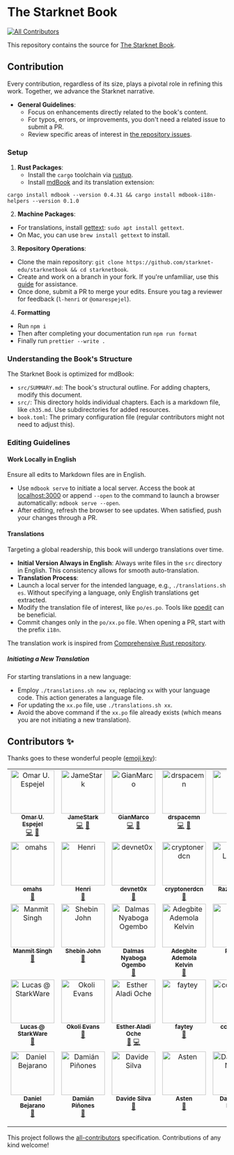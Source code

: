 # The Starknet Book

<!-- ALL-CONTRIBUTORS-BADGE:START - Do not remove or modify this section -->

[![All Contributors](https://img.shields.io/badge/all_contributors-35-orange.svg?style=flat-square)](#contributors-)

<!-- ALL-CONTRIBUTORS-BADGE:END -->

This repository contains the source for [The Starknet Book](https://book.starknet.io).

## Contribution

Every contribution, regardless of its size, plays a pivotal role in refining this work. Together, we advance the Starknet narrative.

- **General Guidelines**:
  - Focus on enhancements directly related to the book's content.
  - For typos, errors, or improvements, you don't need a related issue to submit a PR.
  - Review specific areas of interest in [the repository issues](https://github.com/starknet-edu/starknetbook/issues).

### Setup

1. **Rust Packages**:
   - Install the `cargo` toolchain via [rustup](https://rustup.rs/).
   - Install [mdBook](https://rust-lang.github.io/mdBook/guide/installation.html) and its translation extension:

```shell
cargo install mdbook --version 0.4.31 && cargo install mdbook-i18n-helpers --version 0.1.0
```

2. **Machine Packages**:

- For translations, install [gettext](https://www.gnu.org/software/gettext/): `sudo apt install gettext`.
- On Mac, you can use `brew install gettext` to install.

3. **Repository Operations**:

- Clone the main repository: `git clone https://github.com/starknet-edu/starknetbook && cd starknetbook`.
- Create and work on a branch in your fork. If you're unfamiliar, use this [guide](https://akrabat.com/the-beginners-guide-to-contributing-to-a-github-project/) for assistance.
- Once done, submit a PR to merge your edits. Ensure you tag a reviewer for feedback (`l-henri` or `@omarespejel`).

4. **Formatting**

- Run `npm i`
- Then after completing your documentation run `npm run format`
- Finally run `prettier --write .`

### Understanding the Book's Structure

The Starknet Book is optimized for mdBook:

- `src/SUMMARY.md`: The book's structural outline. For adding chapters, modify this document.
- `src/`: This directory holds individual chapters. Each is a markdown file, like `ch35.md`. Use subdirectories for added resources.
- `book.toml`: The primary configuration file (regular contributors might not need to adjust this).

### Editing Guidelines

#### Work Locally in English

Ensure all edits to Markdown files are in English.

- Use `mdbook serve` to initiate a local server. Access the book at [localhost:3000](http://localhost:3000) or append `--open` to the command to launch a browser automatically: `mdbook serve --open`.
- After editing, refresh the browser to see updates. When satisfied, push your changes through a PR.

#### Translations

Targeting a global readership, this book will undergo translations over time.

- **Initial Version Always in English**: Always write files in the `src` directory in English. This consistency allows for smooth auto-translation.
- **Translation Process**:
- Launch a local server for the intended language, e.g., `./translations.sh es`. Without specifying a language, only English translations get extracted.
- Modify the translation file of interest, like `po/es.po`. Tools like [poedit](https://poedit.net/) can be beneficial.
- Commit changes only in the `po/xx.po` file. When opening a PR, start with the prefix `i18n`.

The translation work is inspired from [Comprehensive Rust repository](https://github.com/google/comprehensive-rust/blob/main/TRANSLATIONS.md).

##### Initiating a New Translation

For starting translations in a new language:

- Employ `./translations.sh new xx`, replacing `xx` with your language code. This action generates a language file.
- For updating the `xx.po` file, use `./translations.sh xx`.
- Avoid the above command if the `xx.po` file already exists (which means you are not initiating a new translation).

## Contributors ✨

Thanks goes to these wonderful people ([emoji key](https://allcontributors.org/docs/en/emoji-key)):

<!-- ALL-CONTRIBUTORS-LIST:START - Do not remove or modify this section -->
<!-- prettier-ignore-start -->
<!-- markdownlint-disable -->
<table>
  <tbody>
    <tr>
      <td align="center" valign="top" width="14.28%"><a href="https://github.com/omarespejel"><img src="https://avatars.githubusercontent.com/u/4755430?v=4?s=100" width="100px;" alt="Omar U. Espejel"/><br /><sub><b>Omar U. Espejel</b></sub></a><br /><a href="https://github.com/The Starknet Community/The Starknet Book/commits?author=omarespejel" title="Code">💻</a> <a href="https://github.com/The Starknet Community/The Starknet Book/commits?author=omarespejel" title="Documentation">📖</a></td>
      <td align="center" valign="top" width="14.28%"><a href="https://github.com/JameStark"><img src="https://avatars.githubusercontent.com/u/113911244?v=4?s=100" width="100px;" alt="JameStark"/><br /><sub><b>JameStark</b></sub></a><br /><a href="https://github.com/The Starknet Community/The Starknet Book/commits?author=JameStark" title="Code">💻</a> <a href="https://github.com/The Starknet Community/The Starknet Book/commits?author=JameStark" title="Documentation">📖</a></td>
      <td align="center" valign="top" width="14.28%"><a href="https://github.com/gianalarcon"><img src="https://avatars.githubusercontent.com/u/22782504?v=4?s=100" width="100px;" alt="GianMarco"/><br /><sub><b>GianMarco</b></sub></a><br /><a href="https://github.com/The Starknet Community/The Starknet Book/commits?author=gianalarcon" title="Code">💻</a> <a href="https://github.com/The Starknet Community/The Starknet Book/commits?author=gianalarcon" title="Documentation">📖</a></td>
      <td align="center" valign="top" width="14.28%"><a href="https://github.com/drspacemn"><img src="https://avatars.githubusercontent.com/u/16685321?v=4?s=100" width="100px;" alt="drspacemn"/><br /><sub><b>drspacemn</b></sub></a><br /><a href="https://github.com/The Starknet Community/The Starknet Book/commits?author=drspacemn" title="Code">💻</a> <a href="https://github.com/The Starknet Community/The Starknet Book/commits?author=drspacemn" title="Documentation">📖</a></td>
      <td align="center" valign="top" width="14.28%"><a href="https://gyanlakshmi.net/"><img src="https://avatars.githubusercontent.com/u/27683905?v=4?s=100" width="100px;" alt="Gyan"/><br /><sub><b>Gyan</b></sub></a><br /><a href="https://github.com/The Starknet Community/The Starknet Book/commits?author=gyan0890" title="Documentation">📖</a></td>
      <td align="center" valign="top" width="14.28%"><a href="https://github.com/stoobie"><img src="https://avatars.githubusercontent.com/u/39279277?v=4?s=100" width="100px;" alt="Steve Goodman"/><br /><sub><b>Steve Goodman</b></sub></a><br /><a href="https://github.com/The Starknet Community/The Starknet Book/commits?author=stoobie" title="Documentation">📖</a></td>
      <td align="center" valign="top" width="14.28%"><a href="https://david-barreto.com/"><img src="https://avatars.githubusercontent.com/u/2279046?v=4?s=100" width="100px;" alt="David Barreto"/><br /><sub><b>David Barreto</b></sub></a><br /><a href="https://github.com/The Starknet Community/The Starknet Book/commits?author=barretodavid" title="Documentation">📖</a></td>
    </tr>
    <tr>
      <td align="center" valign="top" width="14.28%"><a href="https://github.com/omahs"><img src="https://avatars.githubusercontent.com/u/73983677?v=4?s=100" width="100px;" alt="omahs"/><br /><sub><b>omahs</b></sub></a><br /><a href="https://github.com/The Starknet Community/The Starknet Book/commits?author=omahs" title="Documentation">📖</a></td>
      <td align="center" valign="top" width="14.28%"><a href="https://github.com/l-henri"><img src="https://avatars.githubusercontent.com/u/22731646?v=4?s=100" width="100px;" alt="Henri"/><br /><sub><b>Henri</b></sub></a><br /><a href="https://github.com/The Starknet Community/The Starknet Book/commits?author=l-henri" title="Documentation">📖</a></td>
      <td align="center" valign="top" width="14.28%"><a href="https://github.com/devnet0x"><img src="https://avatars.githubusercontent.com/u/117481421?v=4?s=100" width="100px;" alt="devnet0x"/><br /><sub><b>devnet0x</b></sub></a><br /><a href="https://github.com/The Starknet Community/The Starknet Book/commits?author=devnet0x" title="Documentation">📖</a></td>
      <td align="center" valign="top" width="14.28%"><a href="https://github.com/cryptonerdcn"><img src="https://avatars.githubusercontent.com/u/97042744?v=4?s=100" width="100px;" alt="cryptonerdcn"/><br /><sub><b>cryptonerdcn</b></sub></a><br /><a href="https://github.com/The Starknet Community/The Starknet Book/commits?author=cryptonerdcn" title="Documentation">📖</a></td>
      <td align="center" valign="top" width="14.28%"><a href="https://github.com/LandauRaz"><img src="https://avatars.githubusercontent.com/u/125185051?v=4?s=100" width="100px;" alt="Raz Landau"/><br /><sub><b>Raz Landau</b></sub></a><br /><a href="https://github.com/The Starknet Community/The Starknet Book/commits?author=LandauRaz" title="Documentation">📖</a></td>
      <td align="center" valign="top" width="14.28%"><a href="https://github.com/Nadai2010"><img src="https://avatars.githubusercontent.com/u/112663528?v=4?s=100" width="100px;" alt="Nadai"/><br /><sub><b>Nadai</b></sub></a><br /><a href="https://github.com/The Starknet Community/The Starknet Book/commits?author=Nadai2010" title="Documentation">📖</a></td>
      <td align="center" valign="top" width="14.28%"><a href="https://github.com/CyndieKamau"><img src="https://avatars.githubusercontent.com/u/63792575?v=4?s=100" width="100px;" alt="Cyndie Kamau"/><br /><sub><b>Cyndie Kamau</b></sub></a><br /><a href="https://github.com/The Starknet Community/The Starknet Book/commits?author=CyndieKamau" title="Documentation">📖</a></td>
    </tr>
    <tr>
      <td align="center" valign="top" width="14.28%"><a href="https://www.linkedin.com/in/manmit-singh99/"><img src="https://avatars.githubusercontent.com/u/49245208?v=4?s=100" width="100px;" alt="Manmit Singh"/><br /><sub><b>Manmit Singh</b></sub></a><br /><a href="https://github.com/The Starknet Community/The Starknet Book/commits?author=SupremeSingh" title="Documentation">📖</a></td>
      <td align="center" valign="top" width="14.28%"><a href="https://github.com/remedcu"><img src="https://avatars.githubusercontent.com/u/30735581?v=4?s=100" width="100px;" alt="Shebin John"/><br /><sub><b>Shebin John</b></sub></a><br /><a href="https://github.com/The Starknet Community/The Starknet Book/commits?author=remedcu" title="Documentation">📖</a></td>
      <td align="center" valign="top" width="14.28%"><a href="https://livesoftwaredeveloper.com/"><img src="https://avatars.githubusercontent.com/u/49430208?v=4?s=100" width="100px;" alt="Dalmas Nyaboga Ogembo"/><br /><sub><b>Dalmas Nyaboga Ogembo</b></sub></a><br /><a href="https://github.com/The Starknet Community/The Starknet Book/commits?author=dalmasonto" title="Documentation">📖</a></td>
      <td align="center" valign="top" width="14.28%"><a href="https://github.com/codeWhizperer"><img src="https://avatars.githubusercontent.com/u/63842643?v=4?s=100" width="100px;" alt="Adegbite Ademola Kelvin"/><br /><sub><b>Adegbite Ademola Kelvin</b></sub></a><br /><a href="https://github.com/The Starknet Community/The Starknet Book/commits?author=codeWhizperer" title="Documentation">📖</a></td>
      <td align="center" valign="top" width="14.28%"><a href="https://github.com/robertkodra"><img src="https://avatars.githubusercontent.com/u/36516516?v=4?s=100" width="100px;" alt="Robert"/><br /><sub><b>Robert</b></sub></a><br /><a href="https://github.com/The Starknet Community/The Starknet Book/commits?author=robertkodra" title="Documentation">📖</a></td>
      <td align="center" valign="top" width="14.28%"><a href="https://github.com/lorcan-codes"><img src="https://avatars.githubusercontent.com/u/126797224?v=4?s=100" width="100px;" alt="lorcan-codes"/><br /><sub><b>lorcan-codes</b></sub></a><br /><a href="https://github.com/The Starknet Community/The Starknet Book/commits?author=lorcan-codes" title="Documentation">📖</a></td>
      <td align="center" valign="top" width="14.28%"><a href="https://www.linkedin.com/in/oboulant/"><img src="https://avatars.githubusercontent.com/u/12909374?v=4?s=100" width="100px;" alt="Olivier Boulant"/><br /><sub><b>Olivier Boulant</b></sub></a><br /><a href="https://github.com/The Starknet Community/The Starknet Book/commits?author=oboulant" title="Documentation">📖</a></td>
    </tr>
    <tr>
      <td align="center" valign="top" width="14.28%"><a href="https://github.com/LucasLvy"><img src="https://avatars.githubusercontent.com/u/70894690?v=4?s=100" width="100px;" alt="Lucas @ StarkWare"/><br /><sub><b>Lucas @ StarkWare</b></sub></a><br /><a href="https://github.com/The Starknet Community/The Starknet Book/commits?author=LucasLvy" title="Documentation">📖</a></td>
      <td align="center" valign="top" width="14.28%"><a href="https://github.com/OkoliEvans"><img src="https://avatars.githubusercontent.com/u/95226065?v=4?s=100" width="100px;" alt="Okoli Evans"/><br /><sub><b>Okoli Evans</b></sub></a><br /><a href="https://github.com/The Starknet Community/The Starknet Book/commits?author=OkoliEvans" title="Documentation">📖</a></td>
      <td align="center" valign="top" width="14.28%"><a href="https://github.com/estheroche"><img src="https://avatars.githubusercontent.com/u/125284347?v=4?s=100" width="100px;" alt="Esther Aladi Oche"/><br /><sub><b>Esther Aladi Oche</b></sub></a><br /><a href="https://github.com/The Starknet Community/The Starknet Book/commits?author=estheroche" title="Documentation">📖</a> <a href="https://github.com/The Starknet Community/The Starknet Book/commits?author=estheroche" title="Code">💻</a></td>
      <td align="center" valign="top" width="14.28%"><a href="https://github.com/faytey"><img src="https://avatars.githubusercontent.com/u/40033608?v=4?s=100" width="100px;" alt="faytey"/><br /><sub><b>faytey</b></sub></a><br /><a href="https://github.com/The Starknet Community/The Starknet Book/commits?author=faytey" title="Documentation">📖</a></td>
      <td align="center" valign="top" width="14.28%"><a href="https://github.com/ccolorado"><img src="https://avatars.githubusercontent.com/u/876976?v=4?s=100" width="100px;" alt="ccolorado"/><br /><sub><b>ccolorado</b></sub></a><br /><a href="https://github.com/The Starknet Community/The Starknet Book/commits?author=ccolorado" title="Documentation">📖</a></td>
      <td align="center" valign="top" width="14.28%"><a href="https://github.com/Akinbola247"><img src="https://avatars.githubusercontent.com/u/112096641?v=4?s=100" width="100px;" alt="Akinbola Kehinde"/><br /><sub><b>Akinbola Kehinde</b></sub></a><br /><a href="https://github.com/The Starknet Community/The Starknet Book/commits?author=Akinbola247" title="Documentation">📖</a></td>
      <td align="center" valign="top" width="14.28%"><a href="https://github.com/LvisWang"><img src="https://avatars.githubusercontent.com/u/85268534?v=4?s=100" width="100px;" alt="Louis Wang"/><br /><sub><b>Louis Wang</b></sub></a><br /><a href="https://github.com/The Starknet Community/The Starknet Book/commits?author=LvisWang" title="Documentation">📖</a></td>
    </tr>
    <tr>
      <td align="center" valign="top" width="14.28%"><a href="https://github.com/dbejarano820"><img src="https://avatars.githubusercontent.com/u/58019353?v=4?s=100" width="100px;" alt="Daniel Bejarano"/><br /><sub><b>Daniel Bejarano</b></sub></a><br /><a href="https://github.com/The Starknet Community/The Starknet Book/commits?author=dbejarano820" title="Documentation">📖</a></td>
      <td align="center" valign="top" width="14.28%"><a href="https://github.com/dpinones"><img src="https://avatars.githubusercontent.com/u/30808181?v=4?s=100" width="100px;" alt="Damián Piñones"/><br /><sub><b>Damián Piñones</b></sub></a><br /><a href="https://github.com/The Starknet Community/The Starknet Book/commits?author=dpinones" title="Documentation">📖</a></td>
      <td align="center" valign="top" width="14.28%"><a href="https://github.com/DavideSilva"><img src="https://avatars.githubusercontent.com/u/2940022?v=4?s=100" width="100px;" alt="Davide Silva"/><br /><sub><b>Davide Silva</b></sub></a><br /><a href="https://github.com/The Starknet Community/The Starknet Book/commits?author=DavideSilva" title="Documentation">📖</a></td>
      <td align="center" valign="top" width="14.28%"><a href="https://github.com/0xAsten"><img src="https://avatars.githubusercontent.com/u/114395459?v=4?s=100" width="100px;" alt="Asten"/><br /><sub><b>Asten</b></sub></a><br /><a href="https://github.com/The Starknet Community/The Starknet Book/commits?author=0xAsten" title="Documentation">📖</a></td>
      <td align="center" valign="top" width="14.28%"><a href="https://github.com/Darlington02"><img src="https://avatars.githubusercontent.com/u/75126961?v=4?s=100" width="100px;" alt="Darlington Nnam"/><br /><sub><b>Darlington Nnam</b></sub></a><br /><a href="https://github.com/The Starknet Community/The Starknet Book/commits?author=Darlington02" title="Documentation">📖</a></td>
      <td align="center" valign="top" width="14.28%"><a href="https://nonnyjoe.github.io/my-portfolio/"><img src="https://avatars.githubusercontent.com/u/104998136?v=4?s=100" width="100px;" alt="Idogwu Emmanuel Chinonso"/><br /><sub><b>Idogwu Emmanuel Chinonso</b></sub></a><br /><a href="https://github.com/The Starknet Community/The Starknet Book/commits?author=Nonnyjoe" title="Documentation">📖</a></td>
      <td align="center" valign="top" width="14.28%"><a href="https://github.com/machuwey"><img src="https://avatars.githubusercontent.com/u/56169780?v=4?s=100" width="100px;" alt="machuwey"/><br /><sub><b>machuwey</b></sub></a><br /><a href="https://github.com/The Starknet Community/The Starknet Book/commits?author=machuwey" title="Code">💻</a> <a href="https://github.com/The Starknet Community/The Starknet Book/commits?author=machuwey" title="Documentation">📖</a></td>
    </tr>
  </tbody>
</table>

<!-- markdownlint-restore -->
<!-- prettier-ignore-end -->

<!-- ALL-CONTRIBUTORS-LIST:END -->

This project follows the [all-contributors](https://github.com/all-contributors/all-contributors) specification. Contributions of any kind welcome!
